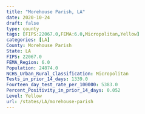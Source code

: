 ```yaml
---
title: "Morehouse Parish, LA"
date: 2020-10-24
draft: false
type: county
tags: [FIPS:22067.0,FEMA:6.0,Micropolitan,Yellow]
categories: [LA]
County: Morehouse Parish
State: LA
FIPS: 22067.0
FEMA_Region: 6.0
Population: 24874.0
NCHS_Urban_Rural_Classification: Micropolitan
Tests_in_prior_14_days: 1339.0
Fourteen_day_test_rate_per_100000: 5383.0
Percent_Positivity_in_prior_14_days: 0.052
Level: Yellow
url: /states/LA/morehouse-parish
---
```



